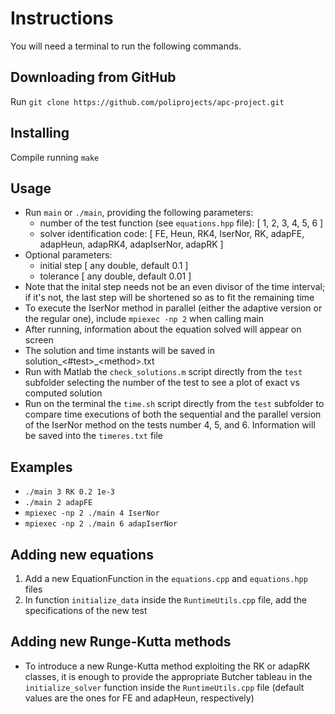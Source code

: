 # Instructions
You will need a terminal to run the following commands.

## Downloading from GitHub
Run ```git clone https://github.com/poliprojects/apc-project.git```

## Installing
Compile running ```make```

## Usage
* Run ```main``` or ```./main```, providing the following parameters:
    * number of the test function (see ```equations.hpp``` file):
        [ 1, 2, 3, 4, 5, 6 ]
	* solver identification code:
        [ FE, Heun, RK4, IserNor, RK, adapFE, adapHeun, adapRK4, adapIserNor,
        adapRK ]
* Optional parameters:
    * initial step [ any double, default 0.1 ]
    * tolerance [ any double, default 0.01 ]
* Note that the inital step needs not be an even divisor of the time interval;
    if it's not, the last step will be shortened so as to fit the remaining time
* To execute the IserNor method in parallel (either the adaptive version or the
    regular one), include ```mpiexec -np 2``` when calling main
* After running, information about the equation solved will appear on screen
* The solution and time instants will be saved in
    solution\_<#test>\_\<method>.txt
* Run with Matlab the ```check_solutions.m``` script directly from the
    ```test``` subfolder selecting the number of the test to see a plot of exact
    vs computed solution
* Run on the terminal the ```time.sh``` script directly from the ```test```
    subfolder to compare time executions of both the sequential and the parallel
    version of the IserNor method on the tests number 4, 5, and 6. Information
    will be saved into the ```timeres.txt``` file

## Examples
* ```./main 3 RK 0.2 1e-3```
* ```./main 2 adapFE```
* ```mpiexec -np 2 ./main 4 IserNor```
* ```mpiexec -np 2 ./main 6 adapIserNor```

## Adding new equations
1) Add a new EquationFunction in the ```equations.cpp``` and ```equations.hpp```
    files
2) In function ```initialize_data``` inside the ```RuntimeUtils.cpp``` file,
    add the specifications of the new test

## Adding new Runge-Kutta methods
* To introduce a new Runge-Kutta method exploiting the RK or adapRK classes,
    it is enough to provide the appropriate Butcher tableau in the
    ```initialize_solver``` function inside the ```RuntimeUtils.cpp``` file
    (default values are the ones for FE and adapHeun, respectively)
